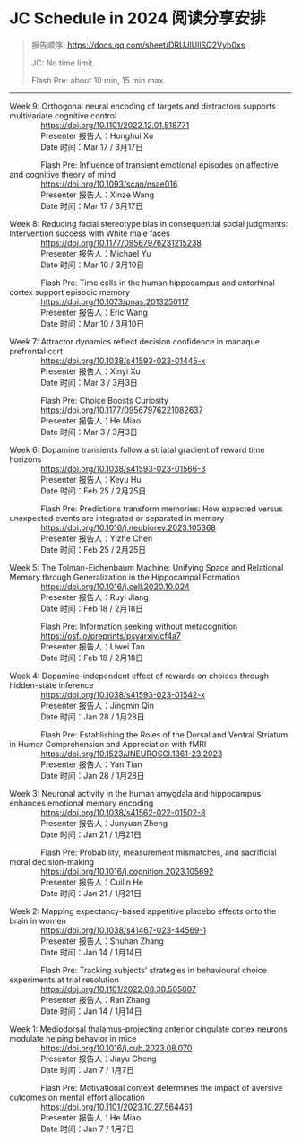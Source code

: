 # JC Schedule in 2024 阅读分享安排

> 报告顺序: https://docs.qq.com/sheet/DRUJlUllSQ2Vyb0xs
>
> JC: No time limit.
>
> Flash Pre: about 10 min, 15 min max.

---
Week 9: Orthogonal neural encoding of targets and distractors supports multivariate cognitive control<br>
&emsp;&emsp;&emsp;&emsp;https://doi.org/10.1101/2022.12.01.518771<br>
&emsp;&emsp;&emsp;&emsp;Presenter 报告人：Honghui Xu<br>
&emsp;&emsp;&emsp;&emsp;Date 时间：Mar 17 / 3月17日

&emsp;&emsp;&emsp;&emsp;Flash Pre: Influence of transient emotional episodes on affective and cognitive theory of mind<br>
&emsp;&emsp;&emsp;&emsp;https://doi.org/10.1093/scan/nsae016<br>
&emsp;&emsp;&emsp;&emsp;Presenter 报告人：Xinze Wang<br>
&emsp;&emsp;&emsp;&emsp;Date 时间：Mar 17 / 3月17日

Week 8: Reducing facial stereotype bias in consequential social judgments: Intervention success with White male faces<br>
&emsp;&emsp;&emsp;&emsp;https://doi.org/10.1177/09567976231215238<br>
&emsp;&emsp;&emsp;&emsp;Presenter 报告人：Michael Yu<br>
&emsp;&emsp;&emsp;&emsp;Date 时间：Mar 10 / 3月10日

&emsp;&emsp;&emsp;&emsp;Flash Pre: Time cells in the human hippocampus and entorhinal cortex support episodic memory<br>
&emsp;&emsp;&emsp;&emsp;https://doi.org/10.1073/pnas.2013250117<br>
&emsp;&emsp;&emsp;&emsp;Presenter 报告人：Eric Wang<br>
&emsp;&emsp;&emsp;&emsp;Date 时间：Mar 10 / 3月10日

Week 7: Attractor dynamics reflect decision confidence in macaque prefrontal cort<br>
&emsp;&emsp;&emsp;&emsp;https://doi.org/10.1038/s41593-023-01445-x<br>
&emsp;&emsp;&emsp;&emsp;Presenter 报告人：Xinyi Xu<br>
&emsp;&emsp;&emsp;&emsp;Date 时间：Mar 3 / 3月3日

&emsp;&emsp;&emsp;&emsp;Flash Pre: Choice Boosts Curiosity<br>
&emsp;&emsp;&emsp;&emsp;https://doi.org/10.1177/09567976221082637<br>
&emsp;&emsp;&emsp;&emsp;Presenter 报告人：He Miao<br>
&emsp;&emsp;&emsp;&emsp;Date 时间：Mar 3 / 3月3日

Week 6: Dopamine transients follow a striatal gradient of reward time horizons<br>
&emsp;&emsp;&emsp;&emsp;https://doi.org/10.1038/s41593-023-01566-3<br>
&emsp;&emsp;&emsp;&emsp;Presenter 报告人：Keyu Hu<br>
&emsp;&emsp;&emsp;&emsp;Date 时间：Feb 25 / 2月25日

&emsp;&emsp;&emsp;&emsp;Flash Pre: Predictions transform memories: How expected versus unexpected events are integrated or separated in memory<br>
&emsp;&emsp;&emsp;&emsp;https://doi.org/10.1016/j.neubiorev.2023.105368<br>
&emsp;&emsp;&emsp;&emsp;Presenter 报告人：Yizhe Chen<br>
&emsp;&emsp;&emsp;&emsp;Date 时间：Feb 25 / 2月25日

Week 5: The Tolman-Eichenbaum Machine: Unifying Space and Relational Memory through Generalization in the Hippocampal Formation<br>
&emsp;&emsp;&emsp;&emsp;https://doi.org/10.1016/j.cell.2020.10.024<br>
&emsp;&emsp;&emsp;&emsp;Presenter 报告人：Ruyi Jiang<br>
&emsp;&emsp;&emsp;&emsp;Date 时间：Feb 18 / 2月18日

&emsp;&emsp;&emsp;&emsp;Flash Pre: Information seeking without metacognition<br>
&emsp;&emsp;&emsp;&emsp;https://osf.io/preprints/psyarxiv/cf4a7<br>
&emsp;&emsp;&emsp;&emsp;Presenter 报告人：Liwei Tan<br>
&emsp;&emsp;&emsp;&emsp;Date 时间：Feb 18 / 2月18日

Week 4: Dopamine-independent effect of rewards on choices through hidden-state inference<br>
&emsp;&emsp;&emsp;&emsp;https://doi.org/10.1038/s41593-023-01542-x<br>
&emsp;&emsp;&emsp;&emsp;Presenter 报告人：Jingmin Qin<br>
&emsp;&emsp;&emsp;&emsp;Date 时间：Jan 28 / 1月28日

&emsp;&emsp;&emsp;&emsp;Flash Pre: Establishing the Roles of the Dorsal and Ventral Striatum in Humor Comprehension and Appreciation with fMRI<br>
&emsp;&emsp;&emsp;&emsp;https://doi.org/10.1523/JNEUROSCI.1361-23.2023<br>
&emsp;&emsp;&emsp;&emsp;Presenter 报告人：Yan Tian<br>
&emsp;&emsp;&emsp;&emsp;Date 时间：Jan 28 / 1月28日

Week 3: Neuronal activity in the human amygdala and hippocampus enhances emotional memory encoding<br>
&emsp;&emsp;&emsp;&emsp;https://doi.org/10.1038/s41562-022-01502-8<br>
&emsp;&emsp;&emsp;&emsp;Presenter 报告人：Junyuan Zheng<br>
&emsp;&emsp;&emsp;&emsp;Date 时间：Jan 21 / 1月21日

&emsp;&emsp;&emsp;&emsp;Flash Pre: Probability, measurement mismatches, and sacrificial moral decision-making<br>
&emsp;&emsp;&emsp;&emsp;https://doi.org/10.1016/j.cognition.2023.105692<br>
&emsp;&emsp;&emsp;&emsp;Presenter 报告人：Cuilin He<br>
&emsp;&emsp;&emsp;&emsp;Date 时间：Jan 21 / 1月21日

Week 2: Mapping expectancy-based appetitive placebo effects onto the brain in women<br>
&emsp;&emsp;&emsp;&emsp;https://doi.org/10.1038/s41467-023-44569-1<br>
&emsp;&emsp;&emsp;&emsp;Presenter 报告人：Shuhan Zhang<br>
&emsp;&emsp;&emsp;&emsp;Date 时间：Jan 14 / 1月14日

&emsp;&emsp;&emsp;&emsp;Flash Pre: Tracking subjects’ strategies in behavioural choice experiments at trial resolution <br>
&emsp;&emsp;&emsp;&emsp;https://doi.org/10.1101/2022.08.30.505807<br>
&emsp;&emsp;&emsp;&emsp;Presenter 报告人：Ran Zhang<br>
&emsp;&emsp;&emsp;&emsp;Date 时间：Jan 14 / 1月14日

Week 1: Mediodorsal thalamus-projecting anterior cingulate cortex neurons modulate helping behavior in mice<br>
&emsp;&emsp;&emsp;&emsp;https://doi.org/10.1016/j.cub.2023.08.070<br>
&emsp;&emsp;&emsp;&emsp;Presenter 报告人：Jiayu Cheng<br>
&emsp;&emsp;&emsp;&emsp;Date 时间：Jan 7 / 1月7日

&emsp;&emsp;&emsp;&emsp;Flash Pre: Motivational context determines the impact of aversive outcomes on mental effort allocation <br>
&emsp;&emsp;&emsp;&emsp;https://doi.org/10.1101/2023.10.27.564461<br>
&emsp;&emsp;&emsp;&emsp;Presenter 报告人：He Miao<br>
&emsp;&emsp;&emsp;&emsp;Date 时间：Jan 7 / 1月7日
